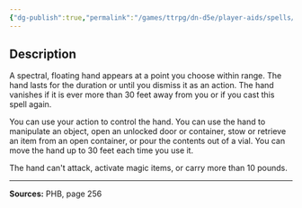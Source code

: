 ```yaml
---
{"dg-publish":true,"permalink":"/games/ttrpg/dn-d5e/player-aids/spells/cantrips/mage-hand/","tags":["ttrpg/dnd/5e","verbal","somatic","utility","spell"],"noteIcon":""}
---
```



## Description
A spectral, floating hand appears at a point you choose within range.
The hand lasts for the duration or until you dismiss it as an action.
The hand vanishes if it is ever more than 30 feet away from you or if you cast this spell again.

You can use your action to control the hand.
You can use the hand to manipulate an object, open an unlocked door or container, stow or retrieve an item from an open container, or pour the contents out of a vial.
You can move the hand up to 30 feet each time you use it.

The hand can't attack, activate magic items, or carry more than 10 pounds.

---

**Sources:** PHB, page 256
